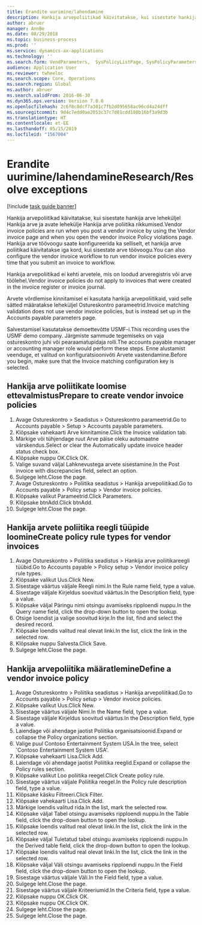 ```yaml
---
title: Erandite uurimine/lahendamine
description: Hankija arvepoliitikad käivitatakse, kui sisestate hankija arve leheküljel Hankija arve ja avate lehekülje Hankija arve poliitika rikkumised.
author: abruer
manager: AnnBe
ms.date: 08/29/2018
ms.topic: business-process
ms.prod: ''
ms.service: dynamics-ax-applications
ms.technology: ''
ms.search.form: VendParameters,  SysPolicyListPage, SysPolicyParameters, SysPolicySourceDocumentRuleType, SysPolicy, SysPolicySourceDocumentRule, SysQueryForm, SysQueryTableLookUp, SysQueryPrefixLookUp, SysQueryFieldLookUp
audience: Application User
ms.reviewer: twheeloc
ms.search.scope: Core, Operations
ms.search.region: Global
ms.author: abruer
ms.search.validFrom: 2016-06-30
ms.dyn365.ops.version: Version 7.0.0
ms.openlocfilehash: 2c6f8c8dcf7a301c7fb2d095658ac96cd4a24dff
ms.sourcegitcommit: 9d4c7edd0ae2053c37c7d81cdd180b16bf3a9d3b
ms.translationtype: HT
ms.contentlocale: et-EE
ms.lasthandoff: 05/15/2019
ms.locfileid: "1567004"
---
```

# <a name="researchresolve-exceptions"></a><span data-ttu-id="7b32c-103">Erandite uurimine/lahendamine</span><span class="sxs-lookup"><span data-stu-id="7b32c-103">Research/Resolve exceptions</span></span>

[!include [task guide banner](../../includes/task-guide-banner.md)]

<span data-ttu-id="7b32c-104">Hankija arvepoliitikad käivitatakse, kui sisestate hankija arve leheküljel Hankija arve ja avate lehekülje Hankija arve poliitika rikkumised.</span><span class="sxs-lookup"><span data-stu-id="7b32c-104">Vendor invoice policies are run when you post a vendor invoice by using the Vendor invoice page and when you open the vendor invoice Policy violations page.</span></span> <span data-ttu-id="7b32c-105">Hankija arve töövoogu saate konfigureerida ka selliselt, et hankija arve poliitikad käivitatakse iga kord, kui sisestate arve töövoogu.</span><span class="sxs-lookup"><span data-stu-id="7b32c-105">You can also configure the vendor invoice workflow to run vendor invoice policies every time that you submit an invoice to workflow.</span></span> 

<span data-ttu-id="7b32c-106">Hankija arvepoliitikad ei kehti arvetele, mis on loodud arveregistris või arve töölehel.</span><span class="sxs-lookup"><span data-stu-id="7b32c-106">Vendor invoice policies do not apply to invoices that were created in the invoice register or invoice journal.</span></span> 

<span data-ttu-id="7b32c-107">Arvete võrdlemise kinnitamisel ei kasutata hankija arvepoliitikaid, vaid selle sätted määratakse leheküljel Ostureskontro parameetrid.</span><span class="sxs-lookup"><span data-stu-id="7b32c-107">Invoice matching validation does not use vendor invoice policies, but is instead set up in the Accounts payable parameters page.</span></span>

<span data-ttu-id="7b32c-108">Salvestamisel kasutatakse demoettevõtte USMF-i.</span><span class="sxs-lookup"><span data-stu-id="7b32c-108">This recording uses the USMF demo company.</span></span> <span data-ttu-id="7b32c-109">Järgmiste sammude tegemiseks on vaja ostureskontro juhi või pearaamatupidaja rolli.</span><span class="sxs-lookup"><span data-stu-id="7b32c-109">The accounts payable manager or accounting manager role would perform these steps.</span></span> <span data-ttu-id="7b32c-110">Enne alustamist veenduge, et valitud on konfiguratsioonivõti Arvete vastendamine.</span><span class="sxs-lookup"><span data-stu-id="7b32c-110">Before you begin, make sure that the Invoice matching configuration key is selected.</span></span>


## <a name="prepare-to-create-vendor-invoice-policies"></a><span data-ttu-id="7b32c-111">Hankija arve poliitikate loomise ettevalmistus</span><span class="sxs-lookup"><span data-stu-id="7b32c-111">Prepare to create vendor invoice policies</span></span>
1. <span data-ttu-id="7b32c-112">Avage Ostureskontro > Seadistus > Ostureskontro parameetrid.</span><span class="sxs-lookup"><span data-stu-id="7b32c-112">Go to Accounts payable > Setup > Accounts payable parameters.</span></span>
2. <span data-ttu-id="7b32c-113">Klõpsake vahekaarti Arve kinnitamine.</span><span class="sxs-lookup"><span data-stu-id="7b32c-113">Click the Invoice validation tab.</span></span>
3. <span data-ttu-id="7b32c-114">Märkige või tühjendage ruut Arve päise oleku automaatne värskendus.</span><span class="sxs-lookup"><span data-stu-id="7b32c-114">Select or clear the Automatically update invoice header status check box.</span></span>
4. <span data-ttu-id="7b32c-115">Klõpsake nuppu OK.</span><span class="sxs-lookup"><span data-stu-id="7b32c-115">Click OK.</span></span>
5. <span data-ttu-id="7b32c-116">Valige suvand väljal Lahknevustega arvete sisestamine.</span><span class="sxs-lookup"><span data-stu-id="7b32c-116">In the Post invoice with discrepancies field, select an option.</span></span>
6. <span data-ttu-id="7b32c-117">Sulgege leht.</span><span class="sxs-lookup"><span data-stu-id="7b32c-117">Close the page.</span></span>
7. <span data-ttu-id="7b32c-118">Avage Ostureskontro > Poliitika seadistus > Hankija arvepoliitikad.</span><span class="sxs-lookup"><span data-stu-id="7b32c-118">Go to Accounts payable > Policy setup > Vendor invoice policies.</span></span>
8. <span data-ttu-id="7b32c-119">Klõpsake valikut Parameetrid.</span><span class="sxs-lookup"><span data-stu-id="7b32c-119">Click Parameters.</span></span>
9. <span data-ttu-id="7b32c-120">Klõpsake btnAdd.</span><span class="sxs-lookup"><span data-stu-id="7b32c-120">Click btnAdd.</span></span>
10. <span data-ttu-id="7b32c-121">Sulgege leht.</span><span class="sxs-lookup"><span data-stu-id="7b32c-121">Close the page.</span></span>

## <a name="create-policy-rule-types-for-vendor-invoices"></a><span data-ttu-id="7b32c-122">Hankija arvete poliitika reegli tüüpide loomine</span><span class="sxs-lookup"><span data-stu-id="7b32c-122">Create policy rule types for vendor invoices</span></span>
1. <span data-ttu-id="7b32c-123">Avage Ostureskontro > Poliitika seadistus > Hankija arve poliitikareegli tüübid.</span><span class="sxs-lookup"><span data-stu-id="7b32c-123">Go to Accounts payable > Policy setup > Vendor invoice policy rule types.</span></span>
2. <span data-ttu-id="7b32c-124">Klõpsake valikut Uus.</span><span class="sxs-lookup"><span data-stu-id="7b32c-124">Click New.</span></span>
3. <span data-ttu-id="7b32c-125">Sisestage väärtus väljale Reegli nimi.</span><span class="sxs-lookup"><span data-stu-id="7b32c-125">In the Rule name field, type a value.</span></span>
4. <span data-ttu-id="7b32c-126">Sisestage väljale Kirjeldus soovitud väärtus.</span><span class="sxs-lookup"><span data-stu-id="7b32c-126">In the Description field, type a value.</span></span>
5. <span data-ttu-id="7b32c-127">Klõpsake väljal Päringu nimi otsingu avamiseks ripploendi nuppu.</span><span class="sxs-lookup"><span data-stu-id="7b32c-127">In the Query name field, click the drop-down button to open the lookup.</span></span>
6. <span data-ttu-id="7b32c-128">Otsige loendist ja valige soovitud kirje.</span><span class="sxs-lookup"><span data-stu-id="7b32c-128">In the list, find and select the desired record.</span></span>
7. <span data-ttu-id="7b32c-129">Klõpsake loendis valitud real olevat linki.</span><span class="sxs-lookup"><span data-stu-id="7b32c-129">In the list, click the link in the selected row.</span></span>
8. <span data-ttu-id="7b32c-130">Klõpsake nuppu Salvesta.</span><span class="sxs-lookup"><span data-stu-id="7b32c-130">Click Save.</span></span>
9. <span data-ttu-id="7b32c-131">Sulgege leht.</span><span class="sxs-lookup"><span data-stu-id="7b32c-131">Close the page.</span></span>

## <a name="define-a-vendor-invoice-policy"></a><span data-ttu-id="7b32c-132">Hankija arvepoliitika määratlemine</span><span class="sxs-lookup"><span data-stu-id="7b32c-132">Define a vendor invoice policy</span></span>
1. <span data-ttu-id="7b32c-133">Avage Ostureskontro > Poliitika seadistus > Hankija arvepoliitikad.</span><span class="sxs-lookup"><span data-stu-id="7b32c-133">Go to Accounts payable > Policy setup > Vendor invoice policies.</span></span>
2. <span data-ttu-id="7b32c-134">Klõpsake valikut Uus.</span><span class="sxs-lookup"><span data-stu-id="7b32c-134">Click New.</span></span>
3. <span data-ttu-id="7b32c-135">Sisestage väärtus väljale Nimi.</span><span class="sxs-lookup"><span data-stu-id="7b32c-135">In the Name field, type a value.</span></span>
4. <span data-ttu-id="7b32c-136">Sisestage väljale Kirjeldus soovitud väärtus.</span><span class="sxs-lookup"><span data-stu-id="7b32c-136">In the Description field, type a value.</span></span>
5. <span data-ttu-id="7b32c-137">Laiendage või ahendage jaotist Poliitika organisatsioonid.</span><span class="sxs-lookup"><span data-stu-id="7b32c-137">Expand or collapse the Policy organizations section.</span></span>
6. <span data-ttu-id="7b32c-138">Valige puul Contoso Entertainment System USA.</span><span class="sxs-lookup"><span data-stu-id="7b32c-138">In the tree, select 'Contoso Entertainment System USA'.</span></span>
7. <span data-ttu-id="7b32c-139">Klõpsake vahekaarti Lisa.</span><span class="sxs-lookup"><span data-stu-id="7b32c-139">Click Add.</span></span>
8. <span data-ttu-id="7b32c-140">Laiendage või ahendage jaotist Poliitika reeglid.</span><span class="sxs-lookup"><span data-stu-id="7b32c-140">Expand or collapse the Policy rules section.</span></span>
9. <span data-ttu-id="7b32c-141">Klõpsake valikut Loo poliitika reegel.</span><span class="sxs-lookup"><span data-stu-id="7b32c-141">Click Create policy rule.</span></span>
10. <span data-ttu-id="7b32c-142">Sisestage väärtus väljale Poliitika reegel.</span><span class="sxs-lookup"><span data-stu-id="7b32c-142">In the Policy rule description field, type a value.</span></span>
11. <span data-ttu-id="7b32c-143">Klõpsake käsku Filtreeri.</span><span class="sxs-lookup"><span data-stu-id="7b32c-143">Click Filter.</span></span>
12. <span data-ttu-id="7b32c-144">Klõpsake vahekaarti Lisa.</span><span class="sxs-lookup"><span data-stu-id="7b32c-144">Click Add.</span></span>
13. <span data-ttu-id="7b32c-145">Märkige loendis valitud rida.</span><span class="sxs-lookup"><span data-stu-id="7b32c-145">In the list, mark the selected row.</span></span>
14. <span data-ttu-id="7b32c-146">Klõpsake väljal Tabel otsingu avamiseks ripploendi nuppu.</span><span class="sxs-lookup"><span data-stu-id="7b32c-146">In the Table field, click the drop-down button to open the lookup.</span></span>
15. <span data-ttu-id="7b32c-147">Klõpsake loendis valitud real olevat linki.</span><span class="sxs-lookup"><span data-stu-id="7b32c-147">In the list, click the link in the selected row.</span></span>
16. <span data-ttu-id="7b32c-148">Klõpsake väljal Tuletatud tabel otsingu avamiseks ripploendi nuppu.</span><span class="sxs-lookup"><span data-stu-id="7b32c-148">In the Derived table field, click the drop-down button to open the lookup.</span></span>
17. <span data-ttu-id="7b32c-149">Klõpsake loendis valitud real olevat linki.</span><span class="sxs-lookup"><span data-stu-id="7b32c-149">In the list, click the link in the selected row.</span></span>
18. <span data-ttu-id="7b32c-150">Klõpsake väljal Väli otsingu avamiseks ripploendi nuppu.</span><span class="sxs-lookup"><span data-stu-id="7b32c-150">In the Field field, click the drop-down button to open the lookup.</span></span>
19. <span data-ttu-id="7b32c-151">Sisestage väärtus väljale Väli.</span><span class="sxs-lookup"><span data-stu-id="7b32c-151">In the Field field, type a value.</span></span>
20. <span data-ttu-id="7b32c-152">Sulgege leht.</span><span class="sxs-lookup"><span data-stu-id="7b32c-152">Close the page.</span></span>
21. <span data-ttu-id="7b32c-153">Sisestage väärtus väljale Kriteeriumid.</span><span class="sxs-lookup"><span data-stu-id="7b32c-153">In the Criteria field, type a value.</span></span>
22. <span data-ttu-id="7b32c-154">Klõpsake nuppu OK.</span><span class="sxs-lookup"><span data-stu-id="7b32c-154">Click OK.</span></span>
23. <span data-ttu-id="7b32c-155">Klõpsake nuppu OK.</span><span class="sxs-lookup"><span data-stu-id="7b32c-155">Click OK.</span></span>
24. <span data-ttu-id="7b32c-156">Sulgege leht.</span><span class="sxs-lookup"><span data-stu-id="7b32c-156">Close the page.</span></span>
25. <span data-ttu-id="7b32c-157">Sulgege leht.</span><span class="sxs-lookup"><span data-stu-id="7b32c-157">Close the page.</span></span>

